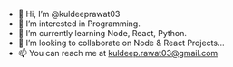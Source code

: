 - 👋 Hi, I’m @kuldeeprawat03
- 👀 I’m interested in Programming.
- 🌱 I’m currently learning Node, React, Python.
- 💞️ I’m looking to collaborate on Node & React Projects...
- 📫 You can reach me at kuldeep.rawat03@gmail.com

<!---
kuldeeprawat03/kuldeeprawat03 is a ✨ special ✨ repository because its `README.md` (this file) appears on your GitHub profile.
You can click the Preview link to take a look at your changes.
--->
